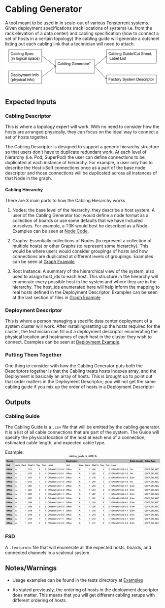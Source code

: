 # Cabling Generator

A tool meant to be used in in scale-out of various Tenstorrent systems. Given
deployment specifications (rack locations of systems i.e. from the rack
elevation of a data center) and cabling specification (how to connect a set of
hosts in a certain topology) the cabling guide will generate a cutsheet listing
out each cabling link that a technician will need to attach.
![Cabling Generator Flow Diagram](images/CablingFlow.png)

## Expected Inputs

### Cabling Descriptor

This is where a topology expert will work. With no need to consider how the hosts are arranged physically, they can focus on the ideal way to connect a set of hosts together.

The Cabling Descriptor is designed to support a generic hierarchy structure so that users don't have to duplicate redundant work. At each level of hierarchy (i.e. Pod, SuperPod) the user can define connections to be duplicated at each instance of hierarchy. For example, a user only has to describe the Host->Self connections once as a part of the base node descriptor and those connections will be duplicated across all instances of that Node in the graph.

#### Cabling Hierarchy

There are 3 main parts to how the Cabling Hierarchy works

1. Nodes: the base level of the hierarchy, they describe a host system. A user of the Cabling Generator tool would define a node format as a collection of boards or use some defaults that we have included ourselves. For example, a T3K would best be described as a Node.
Examples can be seen at [Node Code](node/node.cpp).

2. Graphs: Essentially collections of Nodes (to represent a collection of multiple hosts) or other Graphs (to represent some hierarchy). This would be where users would consider groupings of hosts and how connections are duplicated at different levels of groupings.
Examples can be seen at [Graph Example](../tests/scaleout/cabling_descriptors/)

3. Root Instance: A summary of the hierarchical view of the system, also used to assign host_ids to each host. This structure in the hierarchy will enumerate every possible host in the system and where they are in the hierarchy. The host_ids enumerated here will help inform the mapping to real hosts defined in the Deployment Descriptor.
Examples can be seen at the last section of files in [Graph Example](../tests/scaleout/cabling_descriptors/)

### Deployment Descriptor

This is where a person managing a specific data center deployment of a system cluster will work. After installing/setting up the hosts required for the cluster, the technician can fill out a deployment descriptor enumerating the physical location and hostnames of each host in the cluster they wish to connect.
Examples can be seen at [Deployment Example](../tests/scaleout/deployment_descriptors/).

### Putting Them Together

One thing to consider with how the Cabling Generator puts both the Descriptors together is that the Cabling treats hosts indexes array, and the Deployment is basically an array of hosts. This is brought up to point out that order matters in the Deployment Descriptor; you will not get the same cabling guide if you mix up the order of hosts in a Deployment Descriptor

## Outputs

### Cabling Guide

The Cabling Guide is a `.csv` file that will be emitted by the cabling generator. It is a list of all cable connections that are part of the system. The Guide will specify the physical location of the host at each end of a connection, estimated cable length, and expected cable type.

Example:
![Cabling Guide Example](images/CablingGuide_ex.png)

### FSD

A `.textproto` file that will enumerate all the expected hosts, boards, and connected channels in a scaleout system.

## Notes/Warnings

- Usage examples can be found in the tests directory at [Examples](../tests/scaleout/test_factory_system_descriptor.cpp)

- As stated previously, the ordering of hosts in the deployment descriptor does matter. This means that you will get different cabling setups with different ordering of hosts.
